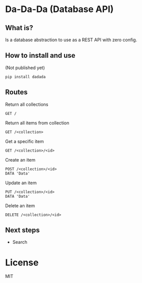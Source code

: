 # Da-Da-Da (Database API)

## What is?
Is a database abstraction to use as a REST API with zero config.

## How to install and use
(Not published yet)
```
pip install dadada
```

## Routes
Return all collections
```
GET /
```

Return all items from collection
```
GET /<collection>
```

Get a specific item
```
GET /<collection>/<id>
```

Create an item
```
POST /<collection>/<id>
DATA 'Data'
```

Update an item
```
PUT /<collection>/<id>
DATA 'Data'
```

Delete an item
```
DELETE /<collection>/<id>
```

## Next steps
- Search

# License
MIT